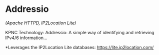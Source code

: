 # Addressio

*(Apache HTTPD, IP2Location Lite)*

KPNC Technology: Addressio: A simple way of identifying and retrieving IPv4/6 information...

*Leverages the IP2Location Lite databases: https://lite.ip2location.com/
